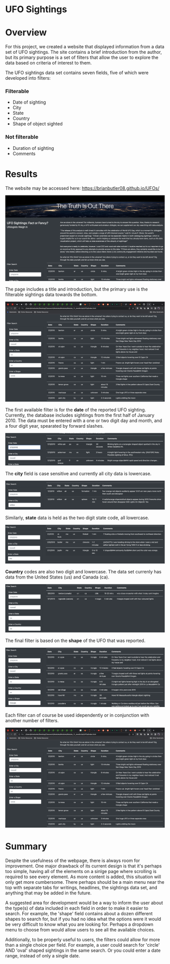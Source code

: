 # UFO Sightings

# Overview

For this project, we created a website that displayed information from a data set of UFO sightings. The site contains a brief introduction from the author, but its primary purpose is a set of filters that allow the user to explore the data based on criteria of interest to them.

The UFO sightings data set contains seven fields, five of which were developed into filters:

### Filterable
- Date of sighting
- City
- State
- Country
- Shape of object sighted

### Not filterable
- Duration of sighting
- Comments

# Results

The website may be accessed here: https://brianbutler08.github.io/UFOs/

![](https://github.com/brianbutler08/UFOs/blob/main/images%20for%20READme/website.png)

The page includes a title and introduction, but the primary use is the filterable sightings data towards the bottom.

![](https://github.com/brianbutler08/UFOs/blob/main/images%20for%20READme/filters.png)

The first available filter is for the **date** of the reported UFO sighting. Currently, the database includes sightings from the first half of January 2010. The data must be entered with a one or two digit day and month, and a four digit year, spearated by forward slashes.

![](https://github.com/brianbutler08/UFOs/blob/main/images%20for%20READme/date.png)

The **city** field is case sensitive and currently all city data is lowercase.

![](https://github.com/brianbutler08/UFOs/blob/main/images%20for%20READme/city.png)

Similarly, **state** data is held as the two digit state code, all lowercase.

![](https://github.com/brianbutler08/UFOs/blob/main/images%20for%20READme/state.png)

**Country** codes are also two digit and lowercase. The data set currenly has data from the United States (us) and Canada (ca).

![](https://github.com/brianbutler08/UFOs/blob/main/images%20for%20READme/country.png)

The final filter is based on the **shape** of the UFO that was reported.

![](https://github.com/brianbutler08/UFOs/blob/main/images%20for%20READme/shape.png)

Each filter can of course be used idependently or in conjunction with another number of filters.

![](https://github.com/brianbutler08/UFOs/blob/main/images%20for%20READme/filters.png)

# Summary

Despite the usefulness of the webpage, there is always room for improvement. One major drawback of its current design is that it's perhaps too simple, having all of the elements on a sinlge page where scrolling is required to see every element. As more content is added, this situation will only get more cumbersome. There perhaps should be a main menu near the top with separate tabs for writings, headlines, the sightings data set, and anything that may be added in the future.

A suggested area for development would be a way to inform the user about the type(s) of data included in each field in order to make it easier to search. For example, the 'shape' field contains about a dozen different shapes to search for, but if you had no idea what the options were it would be very difficult to know what you are looking for. Perhaps a dropdown menu to choose from would allow users to see all the available choices.

Additionally, to be properly useful to users, the filters could allow for more than a single choice per field. For example, a user could search for 'circle' AND 'oval' shaped sightings in the same search. Or you could enter a date range, instead of only a single date.

